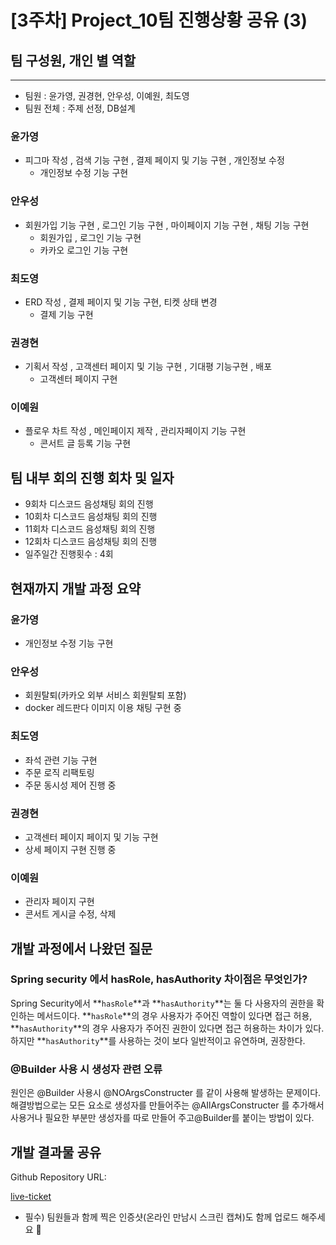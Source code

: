 # **[3주차] Project_10팀 진행상황 공유** (3)

## 팀 구성원, 개인 별 역할

---

- 팀원 : 윤가영, 권경현, 안우성, 이예원, 최도영
- 팀원 전체 : 주제 선정, DB설계

### 윤가영

- 피그마 작성 , 검색 기능 구현 ,  결제 페이지 및 기능 구현 , 개인정보 수정
  - 개인정보 수정 기능 구현

### 안우성

- 회원가입 기능 구현 ,  로그인 기능 구현 , 마이페이지 기능 구현 , 채팅 기능 구현
  - 회원가입 , 로그인 기능 구현
  - 카카오 로그인 기능 구현

### 최도영

- ERD 작성 , 결제 페이지 및 기능 구현, 티켓 상태 변경
  - 결제 기능 구현

### 권경현

- 기획서 작성 , 고객센터 페이지 및 기능 구현 , 기대평 기능구현 , 배포
  - 고객센터 페이지 구현

### 이예원

- 플로우 차트 작성 , 메인페이지 제작 , 관리자페이지 기능 구현
  - 콘서트 글 등록 기능 구현

## 팀 내부 회의 진행 회차 및 일자

- 9회차 디스코드 음성채팅 회의 진행
- 10회차 디스코드 음성채팅 회의 진행
- 11회차 디스코드 음성채팅 회의 진행
- 12회차 디스코드 음성채팅 회의 진행
- 일주일간 진행횟수 : 4회

## 현재까지 개발 과정 요약

### 윤가영

- 개인정보 수정 기능 구현

### 안우성

- 회원탈퇴(카카오 외부 서비스 회원탈퇴 포함)
- docker 레드판다 이미지 이용 채팅 구현 중

### 최도영

- 좌석 관련 기능 구현
- 주문 로직 리팩토링
- 주문 동시성 제어 진행 중

### 권경현

- 고객센터 페이지 페이지 및 기능 구현
- 상세 페이지 구현 진행 중

### 이예원

- 관리자 페이지 구현
- 콘서트 게시글 수정, 삭제

## 개발 과정에서 나왔던 질문

### **Spring security 에서 hasRole, hasAuthority 차이점은 무엇인가?**

Spring Security에서 **`hasRole`**과 **`hasAuthority`**는 둘 다 사용자의 권한을 확인하는 메서드이다.  **`hasRole`**의 경우 사용자가 주어진 역할이 있다면 접근 허용, **`hasAuthority`**의 경우 사용자가 주어진 권한이 있다면 접근 허용하는 차이가 있다.  하지만 **`hasAuthority`**를 사용하는 것이 보다 일반적이고 유연하며, 권장한다.

### @Builder 사용 시 생성자 관련 오류

원인은 @Builder 사용시 @NOArgsConstructer 를 같이 사용해 발생하는 문제이다. 해결방법으로는 모든 요소로 생성자를 만들어주는 @AIlArgsConstructer 를 추가해서 사용거나 필요한 부분만 생성자를 따로 만들어 주고@Builder를 붙이는 방법이 있다.

## 개발 결과물 공유

Github Repository URL:

[live-ticket](https://github.com/live-ticket)

- 필수) 팀원들과 함께 찍은 인증샷(온라인 만남시 스크린 캡쳐)도 함께 업로드 해주세요 🙂